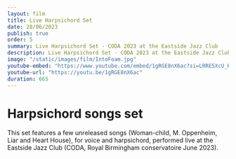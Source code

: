 ```yaml
---
layout: film
title: Live Harpsichord Set
date: 20/06/2023
publish: true
order: 5
summary: Live Harpsichord Set - CODA 2023 at the Eastside Jazz Club
description: Live Harpsichord Set - CODA 2023 at the Eastside Jazz Club
image: "/static/images/film/IntoFoam.jpg"
youtube-embed: "https://www.youtube.com/embed/1gRGE8nX6ac?si=LRRE5XcU_KJZ9Mxl"
youtube-url: "https://youtu.be/1gRGE8nX6ac"
duration: 665
---
```


# Harpsichord songs set

This set features a few unreleased songs (Woman-child, M. Oppenheim, Liar and Heart House), for voice and harpsichord, performed live at the Eastside Jazz Club (CODA, Royal Birmingham conservatoire June 2023).

